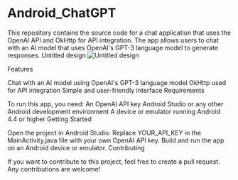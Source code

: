 # Android_ChatGPT
This repository contains the source code for a chat application that uses the OpenAI API and OkHttp for API integration. The app allows users to chat with an AI model that uses OpenAI's GPT-3 language model to generate responses. Untitled design
![Untitled design](https://user-images.githubusercontent.com/60041910/218378637-adf9bcbf-5c7e-4274-8491-1ebe2a28b396.gif)


Features

Chat with an AI model using OpenAI's GPT-3 language model OkHttp used for API integration Simple and user-friendly interface Requirements

To run this app, you need: An OpenAI API key Android Studio or any other Android development environment A device or emulator running Android 4.4 or higher Getting Started

Open the project in Android Studio. Replace YOUR_API_KEY in the MainActivity.java file with your own OpenAI API key. Build and run the app on an Android device or emulator. Contributing

If you want to contribute to this project, feel free to create a pull request. Any contributions are welcome!
